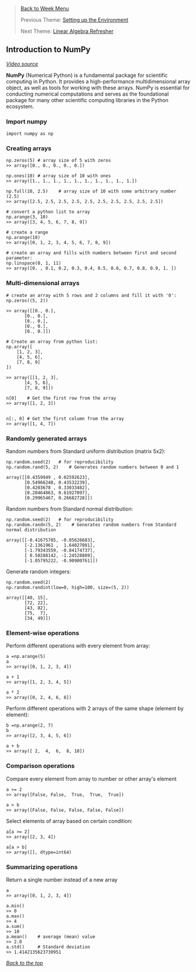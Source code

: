 >[Back to Week Menu](README.md)
>
>Previous Theme: [Setting up the Environment](06_environment.md)
>
>Next Theme: [Linear Algebra Refresher](08_linear_algebra.md)

## Introduction to NumPy
_[Video source](https://www.youtube.com/watch?v=Qa0-jYtRdbY&list=PL3MmuxUbc_hIhxl5Ji8t4O6lPAOpHaCLR&index=7
)_

**NumPy** (Numerical Python) is a fundamental package for scientific computing in Python. It provides a high-performance multidimensional array object, as well as tools for working with these arrays. NumPy is essential for conducting numerical computations and serves as the foundational package for many other scientific computing libraries in the Python ecosystem.

### Import numpy
```
import numpy as np
```


### Creating arrays

```
np.zeros(5) # array size of 5 with zeros
>> array([0., 0., 0., 0., 0.])

np.ones(10) # array size of 10 with ones
>> array([1., 1., 1., 1., 1., 1., 1., 1., 1., 1.])

np.full(10, 2.5)    # array size of 10 with some arbitrary number (2.5)
>> array([2.5, 2.5, 2.5, 2.5, 2.5, 2.5, 2.5, 2.5, 2.5, 2.5])

# convert a python list to array
np.arange(3, 10)
>> array([3, 4, 5, 6, 7, 8, 9])

# create a range
np.arange(10)
>> array([0, 1, 2, 3, 4, 5, 6, 7, 8, 9])

# create an array and fills with numbers between first and second parameter:
np.linspace(0, 1, 11)
>> array([0. , 0.1, 0.2, 0.3, 0.4, 0.5, 0.6, 0.7, 0.8, 0.9, 1. ])
```

### Multi-dimensional arrays

```
# create an array with 5 rows and 2 columns and fill it with '0':
np.zeros((5, 2))

>> array([[0., 0.],
       [0., 0.],
       [0., 0.],
       [0., 0.],
       [0., 0.]])

# Create an array from python list:
np.array([
    [1, 2, 3],
    [4, 5, 6],
    [7, 8, 9]
])

>> array([[1, 2, 3],
       [4, 5, 6],
       [7, 8, 9]])
```


```
n[0]    # Get the first row from the array
>> array([1, 2, 3])


n[:, 0] # Get the first column from the array
>> array([1, 4, 7])
```

### Randomly generated arrays

Random numbers from Standard uniform distribution (matrix 5x2):

```
np.random.seed(2)   # for reproducibility
np.random.rand(5, 2)    # Generates random numbers between 0 and 1

array([[0.4359949 , 0.02592623],
       [0.54966248, 0.43532239],
       [0.4203678 , 0.33033482],
       [0.20464863, 0.61927097],
       [0.29965467, 0.26682728]])
```

Random numbers from Standard normal distribution:
```
np.random.seed(2)   # for reproducibility
np.random.randn(5, 2)    # Generates random numbers from Standard normal distribution

array([[-0.41675785, -0.05626683],
       [-2.1361961 ,  1.64027081],
       [-1.79343559, -0.84174737],
       [ 0.50288142, -1.24528809],
       [-1.05795222, -0.90900761]])
```

Generate random integers:
```
np.random.seed(2)
np.random.randint(low=0, high=100, size=(5, 2))

array([[40, 15],
       [72, 22],
       [43, 82],
       [75,  7],
       [34, 49]])
```

### Element-wise operations

Perform different operations with every element from array:
```
a =np.arange(5)
a
>> array([0, 1, 2, 3, 4])

a + 1
>> array([1, 2, 3, 4, 5])

a * 2
>> array([0, 2, 4, 6, 8])

```

Perform different operations with 2 arrays of the same shape (element by element):
```
b =np.arange(2, 7)
b
>> array([2, 3, 4, 5, 6])

a + b
>> array([ 2,  4,  6,  8, 10])
```

### Comparison operations

Compare every element from array to number or other array's element
```
a >= 2
>> array([False, False,  True,  True,  True])

a > b
>> array([False, False, False, False, False])
```

Select elements of array based on certain condition:
```
a[a >= 2]
>> array([2, 3, 4])

a[a > b]
>> array([], dtype=int64)
```

### Summarizing operations

Return a single number instead of a new array
```
a
>> array([0, 1, 2, 3, 4])

a.min()
>> 0
a.max()
>> 4
a.sum()
>> 10
a.mean()    # average (mean) value
>> 2.0
a.std()     # Standard deviation
>> 1.4142135623730951
```


_[Back to the top](#introduction-to-numpy)_